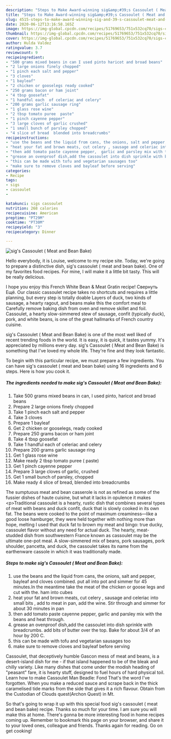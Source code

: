 ```yaml
---
description: "Steps to Make Award-winning sig&amp;#39;s Cassoulet ( Meat and Bean Bake)"
title: "Steps to Make Award-winning sig&amp;#39;s Cassoulet ( Meat and Bean Bake)"
slug: 4515-steps-to-make-award-winning-sig-and-39-s-cassoulet-meat-and-bean-bake
date: 2020-06-12T13:16:58.165Z
image: https://img-global.cpcdn.com/recipes/51769653/751x532cq70/sigs-cassoulet-meat-and-bean-bake-recipe-main-photo.jpg
thumbnail: https://img-global.cpcdn.com/recipes/51769653/751x532cq70/sigs-cassoulet-meat-and-bean-bake-recipe-main-photo.jpg
cover: https://img-global.cpcdn.com/recipes/51769653/751x532cq70/sigs-cassoulet-meat-and-bean-bake-recipe-main-photo.jpg
author: Hulda Valdez
ratingvalue: 3.7
reviewcount: 9
recipeingredient:
- "500 grams mixed beans in can I used pinto haricot and broad beans"
- "2 large onions finely chopped"
- "1 pinch each salt and pepper"
- "3 cloves"
- "1 bayleaf"
- "2 chicken or gooselegs ready cooked"
- "250 grams bacon or ham joint"
- "4 tbsp goosefat"
- "1 handful each  of celeriac and celery"
- "200 grams garlic sausage ring"
- "1 glass rose wine"
- "2 tbsp tomato puree  paste"
- "1 pinch cayenne pepper"
- "3 large cloves of garlic crushed"
- "1 small bunch of parsley chopped"
- "4 slice of bread  blended into breadcrumbs"
recipeinstructions:
- "use the beans and the liquid from cans, the onions, salt and pepper,  bayleaf and cloves combined. put all into pot and simmer for 45 minutes.In the meantime take the meat of the chicken or goose legs and cut with the. ham into cubes"
- "heat your fat and brown meats, cut celery , sausage and celeriac into small bits , add to meat in pan,  add the wine. Stir through and simmer for about 30 minutes in pan"
- "then add tomato paste cayenne pepper,  garlic and parsley mix with the beans and heat through."
- "grease an ovenproof dish,add the cassoulet into dish sprinkle with breadcrumbs. add bits of butter over the top.  Bake for about 3/4 of an hour by 200 C."
- "this can be made with tofu and vegetarian sausages too"
- "make sure to remove cloves and bayleaf before serving"
categories:
- Recipe
tags:
- sigs
- cassoulet
- 

katakunci: sigs cassoulet  
nutrition: 268 calories
recipecuisine: American
preptime: "PT29M"
cooktime: "PT30M"
recipeyield: "3"
recipecategory: Dinner

---
```



![sig&#39;s Cassoulet ( Meat and Bean Bake)](https://img-global.cpcdn.com/recipes/51769653/751x532cq70/sigs-cassoulet-meat-and-bean-bake-recipe-main-photo.jpg)

Hello everybody, it is Louise, welcome to my recipe site. Today, we're going to prepare a distinctive dish, sig&#39;s cassoulet ( meat and bean bake). One of my favorites food recipes. For mine, I will make it a little bit tasty. This will be really delicious.

I hope you enjoy this French White Bean &amp; Meat Gratin recipe! Свернуть Ещё. Our classic cassoulet recipe takes no shortcuts and requires a little planning, but every step is totally doable Layers of duck, two kinds of sausage, a hearty ragout, and beans make this the comfort meal to Carefully remove baking dish from oven and remove skillet and foil. Cassoulet, a hearty slow-simmered stew of sausage, confit (typically duck), pork, and white beans, is one of the great hallmarks of French country cuisine.

sig&#39;s Cassoulet ( Meat and Bean Bake) is one of the most well liked of recent trending foods in the world. It is easy, it is quick, it tastes yummy. It's appreciated by millions every day. sig&#39;s Cassoulet ( Meat and Bean Bake) is something that I've loved my whole life. They're fine and they look fantastic.


To begin with this particular recipe, we must prepare a few ingredients. You can have sig&#39;s cassoulet ( meat and bean bake) using 16 ingredients and 6 steps. Here is how you cook it.

<!--inarticleads1-->

##### The ingredients needed to make sig&#39;s Cassoulet ( Meat and Bean Bake):

1. Take 500 grams mixed beans in can, I used pinto, haricot and broad beans
1. Prepare 2 large onions finely chopped
1. Take 1 pinch each salt and pepper
1. Take 3 cloves
1. Prepare 1 bayleaf
1. Get 2 chicken or gooselegs, ready cooked
1. Prepare 250 grams bacon or ham joint
1. Take 4 tbsp goosefat
1. Take 1 handful each  of celeriac and celery
1. Prepare 200 grams garlic sausage ring
1. Get 1 glass rose wine
1. Make ready 2 tbsp tomato puree ( paste)
1. Get 1 pinch cayenne pepper
1. Prepare 3 large cloves of garlic, crushed
1. Get 1 small bunch of parsley, chopped
1. Make ready 4 slice of bread,  blended into breadcrumbs


The sumptuous meat and bean casserole is not as refined as some of the fussier dishes of haute cuisine, but what it lacks in opulence it makes &lt;p&gt;Traditional cassoulet is a hearty, rustic dish that combines several types of meat with beans and duck confit, duck that is slowly cooked in its own fat. The beans were cooked to the point of maximum creaminess—like a good loose hamburger, they were held together with nothing more than hope, melting I used that duck fat to brown my meat and bingo: true ducky, cassoulet flavor without any need for actual duck. The hearty, meat-studded dish from southwestern France known as cassoulet may be the ultimate one-pot meal. A slow-simmered mix of beans, pork sausages, pork shoulder, pancetta, and duck, the cassoulet takes its name from the earthenware cassole in which it was traditionally made. 

<!--inarticleads2-->

##### Steps to make sig&#39;s Cassoulet ( Meat and Bean Bake):

1. use the beans and the liquid from cans, the onions, salt and pepper,  bayleaf and cloves combined. put all into pot and simmer for 45 minutes.In the meantime take the meat of the chicken or goose legs and cut with the. ham into cubes
1. heat your fat and brown meats, cut celery , sausage and celeriac into small bits , add to meat in pan,  add the wine. Stir through and simmer for about 30 minutes in pan
1. then add tomato paste cayenne pepper,  garlic and parsley mix with the beans and heat through.
1. grease an ovenproof dish,add the cassoulet into dish sprinkle with breadcrumbs. add bits of butter over the top.  Bake for about 3/4 of an hour by 200 C.
1. this can be made with tofu and vegetarian sausages too
1. make sure to remove cloves and bayleaf before serving


Cassoulet, that deceptively humble Gascon mess of meat and beans, is a desert-island dish for me - if that island happened to be of the bleak and chilly variety. Like many dishes that come under the modish heading of &#34;peasant&#34; fare, it is hearty stuff, designed to fuel hours of hard physical toil. Learn how to make Cassoulet Man Beadle: Fond That&#39;s the word I&#39;ve forgotten. When you make a reduced sauce and scrape back in the thick caramelised tide marks from the side that gives it a rich flavour. Obtain from the Custodian of Clouds quest(Archon Quest) in Mt. 

So that's going to wrap it up with this special food sig&#39;s cassoulet ( meat and bean bake) recipe. Thanks so much for your time. I am sure you will make this at home. There's gonna be more interesting food in home recipes coming up. Remember to bookmark this page on your browser, and share it to your loved ones, colleague and friends. Thanks again for reading. Go on get cooking!
